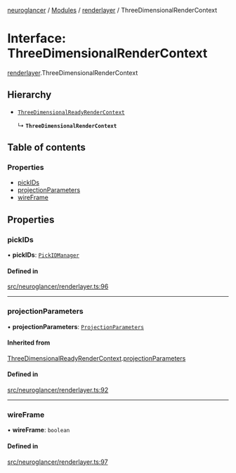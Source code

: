 [neuroglancer](../README.md) / [Modules](../modules.md) / [renderlayer](../modules/renderlayer.md) / ThreeDimensionalRenderContext

# Interface: ThreeDimensionalRenderContext

[renderlayer](../modules/renderlayer.md).ThreeDimensionalRenderContext

## Hierarchy

- [`ThreeDimensionalReadyRenderContext`](renderlayer.ThreeDimensionalReadyRenderContext.md)

  ↳ **`ThreeDimensionalRenderContext`**

## Table of contents

### Properties

- [pickIDs](renderlayer.ThreeDimensionalRenderContext.md#pickids)
- [projectionParameters](renderlayer.ThreeDimensionalRenderContext.md#projectionparameters)
- [wireFrame](renderlayer.ThreeDimensionalRenderContext.md#wireframe)

## Properties

### pickIDs

• **pickIDs**: [`PickIDManager`](../classes/object_picking.PickIDManager.md)

#### Defined in

[src/neuroglancer/renderlayer.ts:96](https://github.com/ActiveBrainAtlas2/neuroglancer/blob/285e65d7/src/neuroglancer/renderlayer.ts#L96)

___

### projectionParameters

• **projectionParameters**: [`ProjectionParameters`](../classes/projection_parameters.ProjectionParameters.md)

#### Inherited from

[ThreeDimensionalReadyRenderContext](renderlayer.ThreeDimensionalReadyRenderContext.md).[projectionParameters](renderlayer.ThreeDimensionalReadyRenderContext.md#projectionparameters)

#### Defined in

[src/neuroglancer/renderlayer.ts:92](https://github.com/ActiveBrainAtlas2/neuroglancer/blob/285e65d7/src/neuroglancer/renderlayer.ts#L92)

___

### wireFrame

• **wireFrame**: `boolean`

#### Defined in

[src/neuroglancer/renderlayer.ts:97](https://github.com/ActiveBrainAtlas2/neuroglancer/blob/285e65d7/src/neuroglancer/renderlayer.ts#L97)
